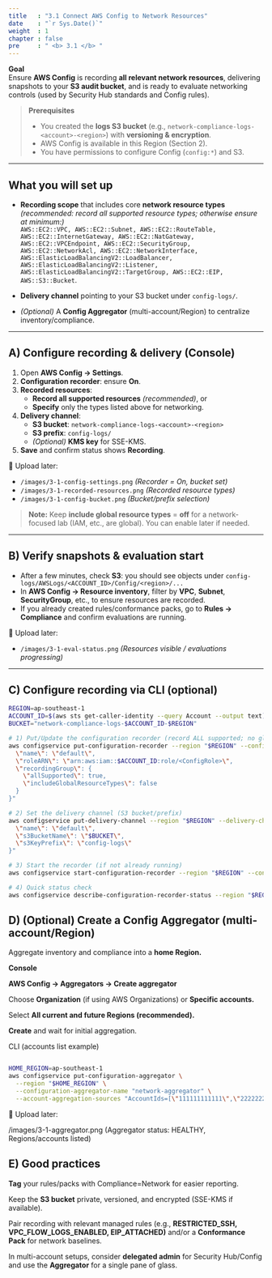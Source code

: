 ```yaml
---
title   : "3.1 Connect AWS Config to Network Resources"
date    : "`r Sys.Date()`"
weight  : 1
chapter : false
pre     : " <b> 3.1 </b> "
---
```


**Goal**  
Ensure **AWS Config** is recording **all relevant network resources**, delivering snapshots to your **S3 audit bucket**, and is ready to evaluate networking controls (used by Security Hub standards and Config rules).

> **Prerequisites**
> - You created the **logs S3 bucket** (e.g., `network-compliance-logs-<account>-<region>`) with **versioning & encryption**.
> - AWS Config is available in this Region (Section 2).
> - You have permissions to configure Config (`config:*`) and S3.

---

## What you will set up

- **Recording scope** that includes core **network resource types**  
  *(recommended: record all supported resource types; otherwise ensure at minimum:)*  
  `AWS::EC2::VPC, AWS::EC2::Subnet, AWS::EC2::RouteTable, AWS::EC2::InternetGateway, AWS::EC2::NatGateway, AWS::EC2::VPCEndpoint, AWS::EC2::SecurityGroup, AWS::EC2::NetworkAcl, AWS::EC2::NetworkInterface, AWS::ElasticLoadBalancingV2::LoadBalancer, AWS::ElasticLoadBalancingV2::Listener, AWS::ElasticLoadBalancingV2::TargetGroup, AWS::EC2::EIP, AWS::S3::Bucket`.

- **Delivery channel** pointing to your S3 bucket under `config-logs/`.

- *(Optional)* A **Config Aggregator** (multi-account/Region) to centralize inventory/compliance.

---

## A) Configure recording & delivery (Console)

1. Open **AWS Config → Settings**.  
2. **Configuration recorder**: ensure **On**.  
3. **Recorded resources**:  
   - **Record all supported resources** *(recommended)*, or  
   - **Specify** only the types listed above for networking.  
4. **Delivery channel**:  
   - **S3 bucket**: `network-compliance-logs-<account>-<region>`  
   - **S3 prefix**: `config-logs/`  
   - *(Optional)* **KMS key** for SSE-KMS.  
5. **Save** and confirm status shows **Recording**.

📸 Upload later:
- `/images/3-1-config-settings.png` *(Recorder = On, bucket set)*  
- `/images/3-1-recorded-resources.png` *(Recorded resource types)*  
- `/images/3-1-config-bucket.png` *(Bucket/prefix selection)*

> **Note:** Keep **include global resource types** = **off** for a network-focused lab (IAM, etc., are global). You can enable later if needed.

---

## B) Verify snapshots & evaluation start

- After a few minutes, check **S3**: you should see objects under `config-logs/AWSLogs/<ACCOUNT_ID>/Config/<region>/...`  
- In **AWS Config → Resource inventory**, filter by **VPC**, **Subnet**, **SecurityGroup**, etc., to ensure resources are recorded.  
- If you already created rules/conformance packs, go to **Rules → Compliance** and confirm evaluations are running.

📸 Upload later:
- `/images/3-1-eval-status.png` *(Resources visible / evaluations progressing)*

---

## C) Configure recording via CLI (optional)

```bash
REGION=ap-southeast-1
ACCOUNT_ID=$(aws sts get-caller-identity --query Account --output text)
BUCKET="network-compliance-logs-$ACCOUNT_ID-$REGION"

# 1) Put/Update the configuration recorder (record ALL supported; no global types)
aws configservice put-configuration-recorder --region "$REGION" --configuration-recorder "{
  \"name\": \"default\",
  \"roleARN\": \"arn:aws:iam::$ACCOUNT_ID:role/<ConfigRole>\",
  \"recordingGroup\": {
    \"allSupported\": true,
    \"includeGlobalResourceTypes\": false
  }
}"

# 2) Set the delivery channel (S3 bucket/prefix)
aws configservice put-delivery-channel --region "$REGION" --delivery-channel "{
  \"name\": \"default\",
  \"s3BucketName\": \"$BUCKET\",
  \"s3KeyPrefix\": \"config-logs\"
}"

# 3) Start the recorder (if not already running)
aws configservice start-configuration-recorder --region "$REGION" --configuration-recorder-name default

# 4) Quick status check
aws configservice describe-configuration-recorder-status --region "$REGION"
```

## D) (Optional) Create a Config Aggregator (multi-account/Region)
Aggregate inventory and compliance into a **home Region.**

**Console**

**AWS Config → Aggregators → Create aggregator**

Choose **Organization** (if using AWS Organizations) or **Specific accounts.**

Select **All current and future Regions (recommended).**

**Create** and wait for initial aggregation.

CLI (accounts list example)

```bash

HOME_REGION=ap-southeast-1
aws configservice put-configuration-aggregator \
  --region "$HOME_REGION" \
  --configuration-aggregator-name "network-aggregator" \
  --account-aggregation-sources "AccountIds=[\"111111111111\",\"222222222222\"],AllAwsRegions=true"
```
📸 Upload later:

/images/3-1-aggregator.png (Aggregator status: HEALTHY, Regions/accounts listed)

## E) Good practices
**Tag** your rules/packs with Compliance=Network for easier reporting.

Keep the **S3 bucket** private, versioned, and encrypted (SSE-KMS if available).

Pair recording with relevant managed rules (e.g., **RESTRICTED_SSH, VPC_FLOW_LOGS_ENABLED, EIP_ATTACHED)** and/or a **Conformance Pack** for network baselines.

In multi-account setups, consider **delegated admin** for Security Hub/Config and use the **Aggregator** for a single pane of glass.

